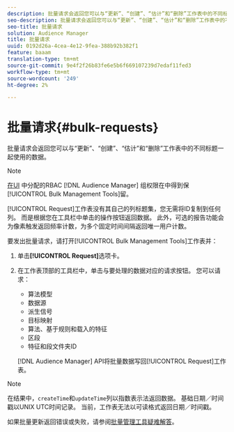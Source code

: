 ```yaml
---
description: 批量请求会返回您可以与“更新”、“创建”、“估计”和“删除”工作表中的不同标题一起使用的数据。
seo-description: 批量请求会返回您可以与“更新”、“创建”、“估计”和“删除”工作表中的不同标题一起使用的数据。
seo-title: 批量请求
solution: Audience Manager
title: 批量请求
uuid: 0192d26a-4cea-4e12-9fea-388b92b382f1
feature: baaam
translation-type: tm+mt
source-git-commit: 9e4f2f26b83fe6e5b6f669107239d7edaf11fed3
workflow-type: tm+mt
source-wordcount: '249'
ht-degree: 2%

---
```



# 批量请求{#bulk-requests}

批量请求会返回您可以与“更新”、“创建”、“估计”和“删除”工作表中的不同标题一起使用的数据。

<!-- 

t_bulk_requests.xml

 -->

>[!NOTE]
>
>[在UI](../../features/administration/administration-overview.md) 中分配的RBAC [!DNL Audience Manager] 组权限在中得到保 [!UICONTROL Bulk Management Tools]留。

[!UICONTROL Request]工作表没有其自己的列标题集，您无需将ID复制到任何列。 而是根据您在工具栏中单击的操作按钮返回数据。 此外，可选的报告功能会为像素触发返回频率计数，为多个固定时间间隔返回唯一用户计数。

要发出批量请求，请打开[!UICONTROL Bulk Management Tools]工作表并：

1. 单击&#x200B;**[!UICONTROL Request]**&#x200B;选项卡。
2. 在工作表顶部的工具栏中，单击与要处理的数据对应的请求按钮。 您可以请求：

   * 算法模型
   * 数据源
   * 派生信号
   * 目标映射
   * 算法、基于规则和载入的特征
   * 区段
   * 特征和段文件夹ID

   [!DNL Audience Manager] API将批量数据写回[!UICONTROL Request]工作表。

>[!NOTE]
>
>在结果中，`createTime`和`updateTime`列以指数表示法返回数据。 基础日期／时间戳以UNIX UTC时间记录。 当前，工作表无法以可读格式返回日期／时间戳。

如果批量更新返回错误或失败，请参阅[批量管理工具疑难解答](../../reference/bulk-management-tools/bulk-troubleshooting.md)。
